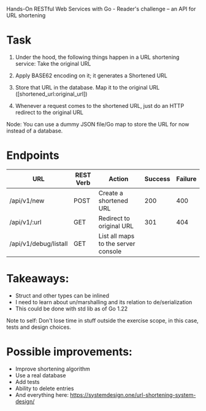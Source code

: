 Hands-On RESTful Web Services with Go - Reader's challenge – an API for URL shortening

# Task

1. Under the hood, the following things happen in a URL shortening service:
Take the original URL

2. Apply BASE62 encoding on it; it generates a Shortened URL

3. Store that URL in the database. Map it to the original URL ([shortened_url:original_url])

4. Whenever a request comes to the shortened URL, just do an HTTP redirect to the original URL

Node: You can use a dummy JSON file/Go map to store the URL for now instead of a database.


# Endpoints 

| URL                   | REST Verb | Action                              | Success | Failure |
| --------------------- | --------- | ----------------------------------- | ------- | ------- |
| /api/v1/new           | POST      | Create a shortened URL              | 200     | 400     |
| /api/v1/:url          | GET       | Redirect to original URL            | 301     | 404     |
| /api/v1/debug/listall | GET       | List all maps to the server console |         |         |

# Takeaways:

- Struct and other types can be inlined
- I need to learn about un/marshalling and its relation to de/serialization
- This could be done with std lib as of Go 1.22

Note to self: Don't lose time in stuff outside the exercise scope, in this case, tests and design choices.

# Possible improvements:

- Improve shortening algorithm
- Use a real database
- Add tests
- Ability to delete entries
- And everything here: https://systemdesign.one/url-shortening-system-design/